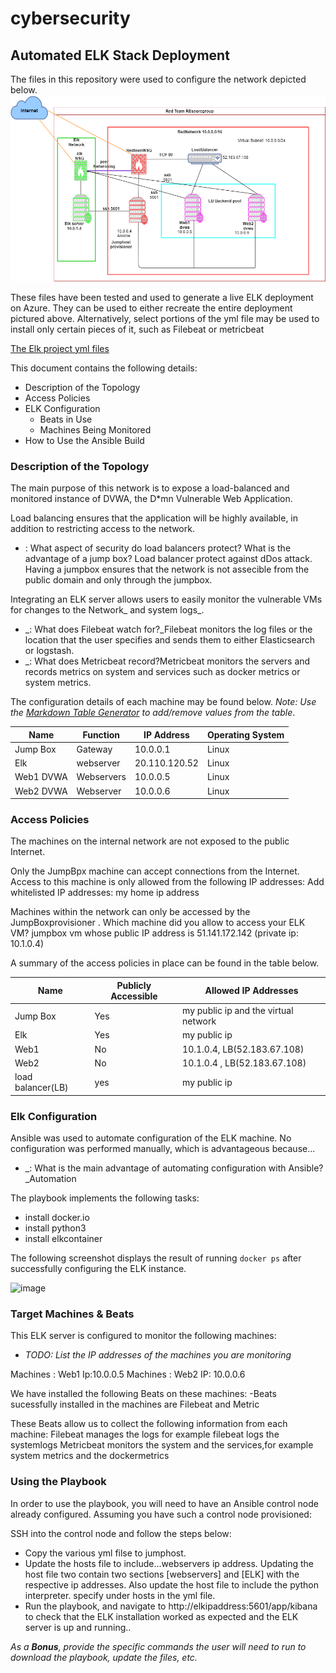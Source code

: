 # cybersecurity
## Automated ELK Stack Deployment

The files in this repository were used to configure the network depicted below.
![azure elk project](https://github.com/sujatanayak/cybersecurity/blob/main/Diagram/Elk_project.drawio.png?raw=true)

These files have been tested and used to generate a live ELK deployment on Azure. They can be used to either recreate the entire deployment pictured above. Alternatively, select portions of the yml file may be used to install only certain pieces of it, such as Filebeat or metricbeat

  [The Elk project yml files](https://github.com/sujatanayak/cybersecurity/blob/main/Ansible/install_elk.yml)

This document contains the following details:
- Description of the Topology
- Access Policies
- ELK Configuration
  - Beats in Use
  - Machines Being Monitored
- How to Use the Ansible Build


### Description of the Topology

The main purpose of this network is to expose a load-balanced and monitored instance of DVWA, the D*mn Vulnerable Web Application.

Load balancing ensures that the application will be highly available, in addition to restricting access to the network.
- : What aspect of security do load balancers protect? What is the advantage of a jump box? Load balancer  protect against dDos attack. Having a jumpbox ensures that the network is not assecible from the public domain and only through the jumpbox.

Integrating an ELK server allows users to easily monitor the vulnerable VMs for changes to the Network_ and system  logs_.
- _: What does Filebeat watch for?_Filebeat monitors the log files or the location that the user specifies and sends them to either Elasticsearch or logstash.
- _: What does Metricbeat record?Metricbeat monitors the servers and records metrics on system and services such as docker metrics or system metrics.

The configuration details of each machine may be found below.
_Note: Use the [Markdown Table Generator](http://www.tablesgenerator.com/markdown_tables) to add/remove values from the table_.

| Name     | Function | IP Address | Operating System |
|----------|----------|------------|------------------|
| Jump Box | Gateway  | 10.0.0.1   | Linux            |
| Elk       | webserver|20.110.120.52| Linux
| Web1 DVWA| Webservers|10.0.0.5   |  Linux           |
| Web2 DVWA| Webserver |10.0.0.6  |   Linux           |

### Access Policies

The machines on the internal network are not exposed to the public Internet. 

Only the JumpBpx machine can accept connections from the Internet. Access to this machine is only allowed from the following IP addresses:
 Add whitelisted IP addresses: my home ip address 

Machines within the network can only be accessed by  the JumpBoxprovisioner .
 Which machine did you allow to access your ELK VM? jumpbox vm whose public IP address is 51.141.172.142 (private ip: 10.1.0.4)

A summary of the access policies in place can be found in the table below.

| Name     | Publicly Accessible | Allowed IP Addresses |
|----------|---------------------|----------------------|
| Jump Box |    Yes              |  my public ip and the virtual network   |
|   Elk    |    Yes              |  my public ip                         |
|   Web1   |    No               | 10.1.0.4, LB(52.183.67.108)
|  Web2    |     No              | 10.1.0.4  , LB(52.183.67.108)               |
|load balancer(LB)|yes                |my public ip

### Elk Configuration

Ansible was used to automate configuration of the ELK machine. No configuration was performed manually, which is advantageous because...
- _: What is the main advantage of automating configuration with Ansible?_Automation

The playbook implements the following tasks:
- install docker.io
- install python3
- install elkcontainer


The following screenshot displays the result of running `docker ps` after successfully configuring the ELK instance.

![image](https://user-images.githubusercontent.com/6061871/133705317-d7e04c1f-c55c-4613-aed6-3a031feba302.png)
### Target Machines & Beats
This ELK server is configured to monitor the following machines:
- _TODO: List the IP addresses of the machines you are monitoring_

Machines : Web1 Ip:10.0.0.5 
Machines : Web2 IP: 10.0.0.6

We have installed the following Beats on these machines:
-Beats sucessfully installed in the machines are 
Filebeat and Metric

These Beats allow us to collect the following information from each machine:
 Filebeat manages the logs for example filebeat logs the systemlogs
 Metricbeat monitors the system and the services,for example system metrics and the dockermetrics

### Using the Playbook
In order to use the playbook, you will need to have an Ansible control node already configured. Assuming you have such a control node provisioned: 

SSH into the control node and follow the steps below:
- Copy the  various yml filse to jumphost.
- Update the hosts file to include...webservers ip address. Updating the host file two contain two sections [webservers] and [ELK] with the respective ip addresses. Also update the host file to include the python interpreter. specify under hosts in the yml file.
- Run the playbook, and navigate to http://elkipaddress:5601/app/kibana to check that the  ELK installation worked as expected and the ELK server is up and running..


_As a **Bonus**, provide the specific commands the user will need to run to download the playbook, update the files, etc._
